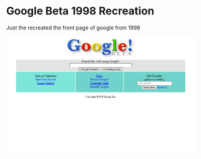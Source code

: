 # Google Beta 1998 Recreation

Just the recreated the front page of google from 1998

![1699897352433](image/README/1699897352433.png)
